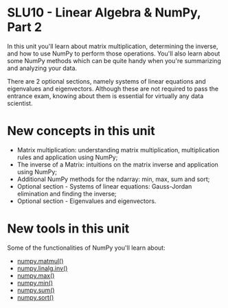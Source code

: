 # SLU10 - Linear Algebra & NumPy, Part 2

In this unit you'll learn about matrix multiplication, determining the inverse, and how to use NumPy to perform those operations. You'll also learn about some NumPy methods which can be quite handy when you're summarizing and analyzing your data.

There are 2 optional sections, namely systems of linear equations and eigenvalues and eigenvectors. Although these are not required to pass the entrance exam, knowing about them is essential for virtually any data scientist.

# New concepts in this unit
- Matrix multiplication: understanding matrix multiplication, multiplication rules and application using NumPy;
- The inverse of a Matrix: intuitions on the matrix inverse and application using NumPy;
- Additional NumPy methods for the ndarray: min, max, sum and sort;
- Optional section - Systems of linear equations: Gauss-Jordan elimination and finding the inverse;
- Optional section - Eigenvalues and eigenvectors.

# New tools in this unit
Some of the functionalities of NumPy you'll learn about:
- [numpy.matmul()](https://numpy.org/doc/1.18/reference/generated/numpy.matmul.html)
- [numpy.linalg.inv()](https://numpy.org/doc/1.18/reference/generated/numpy.linalg.inv.html)
- [numpy.max()](https://numpy.org/doc/1.18/reference/generated/numpy.ndarray.max.html)
- [numpy.min()](https://numpy.org/doc/1.18/reference/generated/numpy.ndarray.min.html)
- [numpy.sum()](https://numpy.org/doc/1.18/reference/generated/numpy.ndarray.sum.html)
- [numpy.sort()](https://numpy.org/doc/1.18/reference/generated/numpy.ndarray.sort.html)